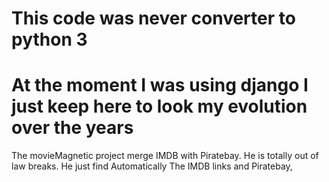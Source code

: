 

# This code was never converter to python 3
# At the moment I was using django I just keep here to look my evolution over the years


The movieMagnetic project merge IMDB with Piratebay. He is totally out of law breaks. He just find Automatically The IMDB links and Piratebay,
